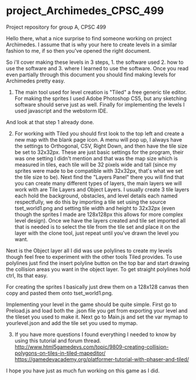 # project_Archimedes_CPSC_499
Project repository for group A, CPSC 499

Hello there, what a nice surprise to find someone working on project Archimedes.
 I assume that is why your here to create levels in a similar fashion to me, if so then you've opened the right document.

 So i'll cover making these levels in 3 steps, 1. the software used 2. how to use the software and 3. where I learned to use the software.
 Once you read even partially through this document you should find making levels for Archimedes pretty easy.

 1. The main tool used for level creation is "Tiled" a free generic tile editor.
  For making the sprites I used Adobe Photoshop CS5, but any sketching software should serve just as well.
  Finally for implementing the levels I used javascript and the webstorm IDE.

  And look at that step 1 already done.

  2. For working with Tiled you should first look to the top left and create a new map with the blank page icon.
  A menu will pop up, I always have the settings to Orthogonal, CSV, Right Down, and then have the tile size be set to 32x32px.
  These are just basic settings for the program, their was one setting I didn't mention and that was the map size which is
  measured in tiles, each tile will be 32 pixels wide and tall (since my sprites were made to be compatible with 32x32px,
  that's what we set the tile size to be).
  Next find the "Layers Panel" there you will find that you can create many different types of layers, the main layers
  we will work with are Tile Layers and Object Layers. I usually create 3 tile layers each hold the background, obstacles,
  and level details each named respectfully, we do this by importing a tile set using the source tset_world1.png and
  setting tile width and height to 32x32px (even though the sprites I made are 128x128px this allows for more complex
  level design). Once we have the layers created and tile set imported all that is needed is to select the tile from the
  tile set and place it on the layer with the clone tool, just repeat until you've drawn the level you want.

  Next is the Object layer all I did was use polylines to create my levels though feel free to experiment with the other tools
  Tiled provides. To use polylines just find the insert polyline button on the top bar and start drawing the collision areas
  you want in the object layer. To get straight polylines hold ctrl, Its that easy.

  For creating the sprites I basically just drew them on a 128x128 canvas then copy and pasted them onto tset_world1.png.

  Implementing your level in the game should be quite simple. First go to Preload.js and load both the .json file you get
  from exporting your level and the tileset you used to make it. Next go to Main.js and set the var mymap to yourlevel.json
  and add the tile set you used to mymap.

  3. If you have more questions I found everything I needed to know by using this tutorial and forum thread.
  http://www.html5gamedevs.com/topic/9809-creating-collision-polygons-on-tiles-in-tiled-mapeditor/
  https://gamedevacademy.org/platformer-tutorial-with-phaser-and-tiled/

  I hope you have just as much fun working on this game as I did.
